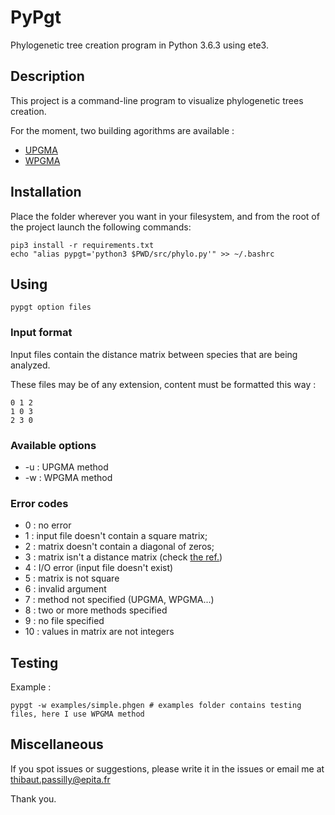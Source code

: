 # PyPgt

Phylogenetic tree creation program in Python 3.6.3 using ete3.

## Description

This project is a command-line program to visualize phylogenetic trees creation.

For the moment, two building agorithms are available :
* [UPGMA](https://en.wikipedia.org/wiki/UPGMA)
* [WPGMA](https://en.wikipedia.org/wiki/WPGMA)

## Installation

Place the folder wherever you want in your filesystem, and from the root of the project launch the following commands:

```
pip3 install -r requirements.txt
echo "alias pypgt='python3 $PWD/src/phylo.py'" >> ~/.bashrc
```

## Using

```
pypgt option files
```

### Input format

Input files contain the distance matrix between species that are being analyzed.

These files may be of any extension, content must be formatted this way :
```
0 1 2
1 0 3
2 3 0
```

### Available options

* -u : UPGMA method
* -w : WPGMA method

### Error codes

* 0  : no error
* 1  : input file doesn't contain a square matrix;
* 2  : matrix doesn't contain a diagonal of zeros;
* 3  : matrix isn't a distance matrix (check [the ref.](https://en.wikipedia.org/wiki/Distance_matrix))
* 4  : I/O error (input file doesn't exist)
* 5  : matrix is not square
* 6  : invalid argument
* 7  : method not specified (UPGMA, WPGMA...)
* 8  : two or more methods specified
* 9  : no file specified
* 10 : values in matrix are not integers

## Testing

Example :

```
pypgt -w examples/simple.phgen # examples folder contains testing files, here I use WPGMA method
```

## Miscellaneous

If you spot issues or suggestions, please write it in the issues or email me at thibaut.passilly@epita.fr

Thank you.
